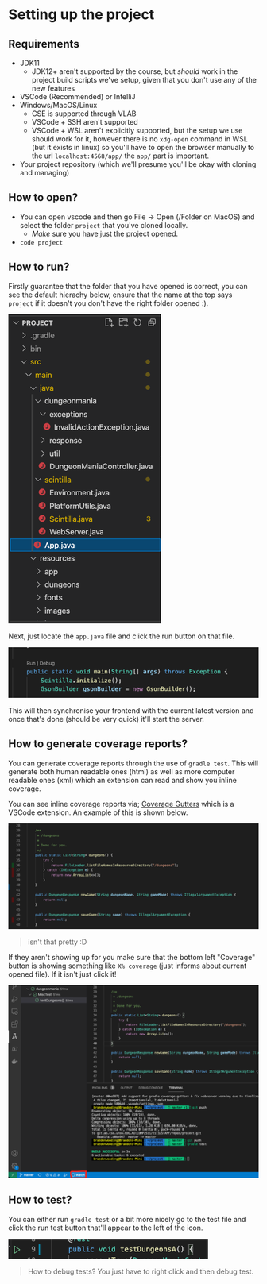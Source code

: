 # Setting up the project

## Requirements

- JDK11
    - JDK12+ aren't supported by the course, but *should* work in the project build scripts we've setup, given that you don't use any of the new features
- VSCode (Recommended) or IntelliJ
- Windows/MacOS/Linux
    - CSE is supported through VLAB
    - VSCode + SSH aren't supported
    - VSCode + WSL aren't explicitly supported, but the setup we use should work for it, however there is no `xdg-open` command in WSL (but it exists in linux) so you'll have to open the browser manually to the url `localhost:4568/app/` the `app/` part is important.
- Your project repository (which we'll presume you'll be okay with cloning and managing)

## How to open?

- You can open vscode and then go File -> Open (/Folder on MacOS) and select the folder `project` that you've cloned locally.
    - *Make* sure you have just the project opened.
- `code project`

## How to run?

Firstly guarantee that the folder that you have opened is correct, you can see the default hierachy below, ensure that the name at the top says `project` if it doesn't you don't have the right folder opened :).

![image.png](./setup/vscode_hierachy.png)

Next, just locate the `app.java` file and click the run button on that file.

![image.png](./setup/vscode_run.png)

This will then synchronise your frontend with the current latest version and once that's done (should be very quick) it'll start the server.

## How to generate coverage reports?

You can generate coverage reports through the use of `gradle test`.  This will generate both human readable ones (html) as well as more computer readable ones (xml) which an extension can read and show you inline coverage.

You can see inline coverage reports via; [Coverage Gutters](https://marketplace.visualstudio.com/items?itemName=ryanluker.vscode-coverage-gutters) which is a VSCode extension.  An example of this is shown below.

![image.png](./setup/vscode_gutters.png)

> isn't that pretty :D

If they aren't showing up for you make sure that the bottom left "Coverage" button is showing something like `X% coverage` (just informs about current opened file).  If it isn't just click it!

![image.png](./setup/vscode_coverage.png)

## How to test?

You can either run `gradle test` or a bit more nicely go to the test file and click the run test button that'll appear to the left of the icon.

![image.png](./setup/vscode_test.png)

> How to debug tests?  You just have to right click and then debug test.

